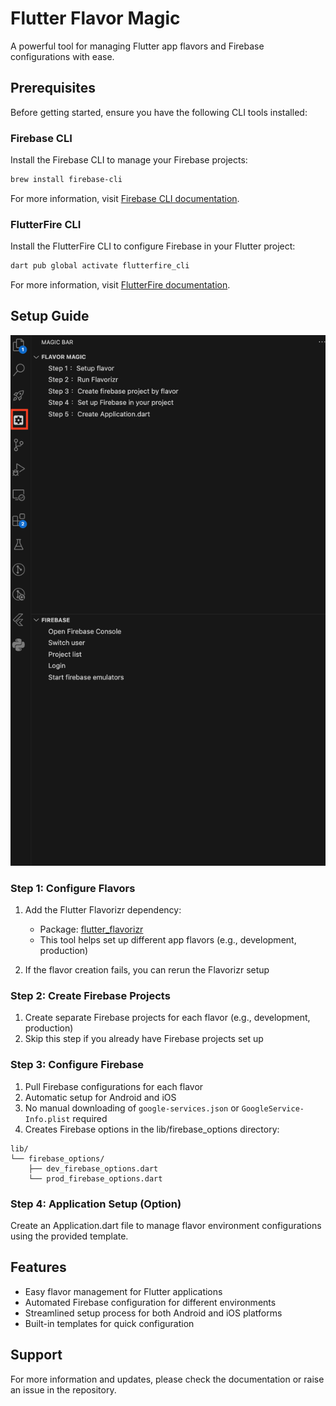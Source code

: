 # Flutter Flavor Magic

A powerful tool for managing Flutter app flavors and Firebase configurations with ease.

## Prerequisites

Before getting started, ensure you have the following CLI tools installed:

### Firebase CLI

Install the Firebase CLI to manage your Firebase projects:

```bash
brew install firebase-cli
```

For more information, visit [Firebase CLI documentation](https://firebase.google.com/docs/cli).

### FlutterFire CLI

Install the FlutterFire CLI to configure Firebase in your Flutter project:

```bash
dart pub global activate flutterfire_cli
```

For more information, visit [FlutterFire documentation](https://firebase.flutter.dev/docs/cli/).

## Setup Guide

![Setup Guide](images/sidebar.png)

### Step 1: Configure Flavors


1. Add the Flutter Flavorizr dependency:
   - Package: [flutter_flavorizr](https://pub.dev/packages/flutter_flavorizr)
   - This tool helps set up different app flavors (e.g., development, production)

2. If the flavor creation fails, you can rerun the Flavorizr setup

### Step 2: Create Firebase Projects

1. Create separate Firebase projects for each flavor (e.g., development, production)
2. Skip this step if you already have Firebase projects set up

### Step 3: Configure Firebase

1. Pull Firebase configurations for each flavor
2. Automatic setup for Android and iOS
3. No manual downloading of `google-services.json` or `GoogleService-Info.plist` required
4. Creates Firebase options in the lib/firebase_options directory:

```
lib/
└── firebase_options/
    ├── dev_firebase_options.dart
    └── prod_firebase_options.dart
```

### Step 4: Application Setup (Option)

Create an Application.dart file to manage flavor environment configurations using the provided template.

## Features

- Easy flavor management for Flutter applications
- Automated Firebase configuration for different environments
- Streamlined setup process for both Android and iOS platforms
- Built-in templates for quick configuration

## Support

For more information and updates, please check the documentation or raise an issue in the repository.
